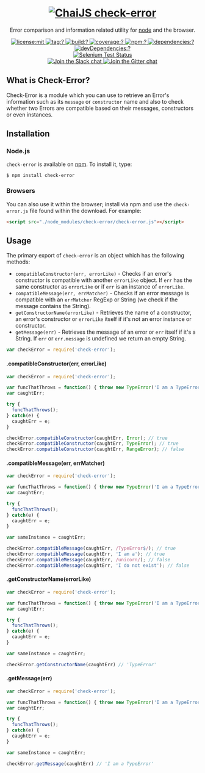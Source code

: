 <h1 align=center>
  <a href="http://chaijs.com" title="Chai Documentation">
    <img alt="ChaiJS" src="http://chaijs.com/img/chai-logo.png"/> check-error
  </a>
</h1>

<p align=center>
  Error comparison and information related utility for <a href="http://nodejs.org">node</a> and the browser.
</p>

<p align=center>
  <a href="./LICENSE">
    <img
      alt="license:mit"
      src="https://img.shields.io/badge/license-mit-green.svg?style=flat-square"
    />
  </a>
  <a href="https://github.com/chaijs/check-error/releases">
    <img
      alt="tag:?"
      src="https://img.shields.io/github/tag/chaijs/check-error.svg?style=flat-square"
    />
  </a>
  <a href="https://travis-ci.org/chaijs/check-error">
    <img
      alt="build:?"
      src="https://img.shields.io/travis/chaijs/check-error/master.svg?style=flat-square"
    />
  </a>
  <a href="https://coveralls.io/r/chaijs/check-error">
    <img
      alt="coverage:?"
      src="https://img.shields.io/coveralls/chaijs/check-error/master.svg?style=flat-square"
    />
  </a>
  <a href="https://www.npmjs.com/packages/check-error">
    <img
      alt="npm:?"
      src="https://img.shields.io/npm/v/check-error.svg?style=flat-square"
    />
  </a>
  <a href="https://www.npmjs.com/packages/check-error">
    <img
      alt="dependencies:?"
      src="https://img.shields.io/npm/dm/check-error.svg?style=flat-square"
    />
  </a>
  <a href="">
    <img
      alt="devDependencies:?"
      src="https://img.shields.io/david/chaijs/check-error.svg?style=flat-square"
    />
  </a>
  <br/>
  <a href="https://saucelabs.com/u/chaijs-check-error">
    <img
      alt="Selenium Test Status"
      src="https://saucelabs.com/browser-matrix/chaijs-check-error.svg"
    />
  </a>
  <br>
  <a href="https://chai-slack.herokuapp.com/">
    <img
      alt="Join the Slack chat"
      src="https://img.shields.io/badge/slack-join%20chat-E2206F.svg?style=flat-square"
    />
  </a>
  <a href="https://gitter.im/chaijs/chai">
    <img
      alt="Join the Gitter chat"
      src="https://img.shields.io/badge/gitter-join%20chat-D0104D.svg?style=flat-square"
    />
  </a>
</p>

## What is Check-Error?

Check-Error is a module which you can use to retrieve an Error's information such as its `message` or `constructor` name and also to check whether two Errors are compatible based on their messages, constructors or even instances.

## Installation

### Node.js

`check-error` is available on [npm](http://npmjs.org). To install it, type:

    $ npm install check-error

### Browsers

You can also use it within the browser; install via npm and use the `check-error.js` file found within the download. For example:

```html
<script src="./node_modules/check-error/check-error.js"></script>
```

## Usage

The primary export of `check-error` is an object which has the following methods:

* `compatibleConstructor(err, errorLike)` - Checks if an error's constructor is compatible with another `errorLike` object. If `err` has the same constructor as `errorLike` or if `err` is an instance of `errorLike`.
* `compatibleMessage(err, errMatcher)` - Checks if an error message is compatible with an `errMatcher` RegExp or String (we check if the message contains the String).
* `getConstructorName(errorLike)` - Retrieves the name of a constructor, an error's constructor or `errorLike` itself if it's not an error instance or constructor.
* `getMessage(err)` - Retrieves the message of an error or `err` itself if it's a String. If `err` or `err.message` is undefined we return an empty String.

```js
var checkError = require('check-error');
```

#### .compatibleConstructor(err, errorLike)

```js
var checkError = require('check-error');

var funcThatThrows = function() { throw new TypeError('I am a TypeError') };
var caughtErr;

try {
  funcThatThrows();
} catch(e) {
  caughtErr = e;
}

checkError.compatibleConstructor(caughtErr, Error); // true
checkError.compatibleConstructor(caughtErr, TypeError); // true
checkError.compatibleConstructor(caughtErr, RangeError); // false
```

#### .compatibleMessage(err, errMatcher)

```js
var checkError = require('check-error');

var funcThatThrows = function() { throw new TypeError('I am a TypeError') };
var caughtErr;

try {
  funcThatThrows();
} catch(e) {
  caughtErr = e;
}

var sameInstance = caughtErr;

checkError.compatibleMessage(caughtErr, /TypeError$/); // true
checkError.compatibleMessage(caughtErr, 'I am a'); // true
checkError.compatibleMessage(caughtErr, /unicorn/); // false
checkError.compatibleMessage(caughtErr, 'I do not exist'); // false
```

#### .getConstructorName(errorLike)

```js
var checkError = require('check-error');

var funcThatThrows = function() { throw new TypeError('I am a TypeError') };
var caughtErr;

try {
  funcThatThrows();
} catch(e) {
  caughtErr = e;
}

var sameInstance = caughtErr;

checkError.getConstructorName(caughtErr) // 'TypeError'
```

#### .getMessage(err)

```js
var checkError = require('check-error');

var funcThatThrows = function() { throw new TypeError('I am a TypeError') };
var caughtErr;

try {
  funcThatThrows();
} catch(e) {
  caughtErr = e;
}

var sameInstance = caughtErr;

checkError.getMessage(caughtErr) // 'I am a TypeError'
```

